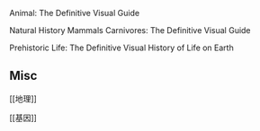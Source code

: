 


Animal: The Definitive Visual Guide

Natural History Mammals Carnivores: The Definitive Visual Guide

Prehistoric Life: The Definitive Visual History of Life on Earth



## Misc

[[地理]]

[[基因]]

